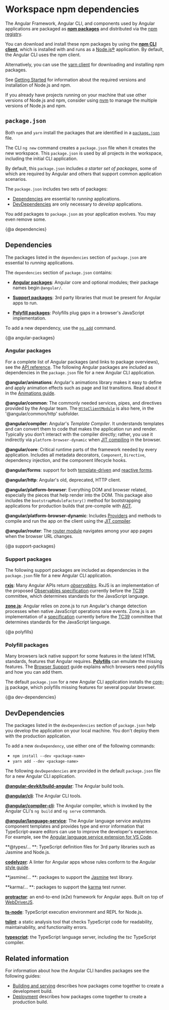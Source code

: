 # Workspace npm dependencies

 The Angular Framework, Angular CLI, and components used by Angular applications are packaged as [**npm packages**](https://docs.npmjs.com/getting-started/what-is-npm "What is npm?") and distributed via the [npm registry](https://docs.npmjs.com/).

You can download and install these npm packages by using the [**npm CLI client**](https://docs.npmjs.com/cli/install), which is installed with and runs as a [Node.js®](https://nodejs.org "Nodejs.org") application. By default, the Angular CLI uses the npm client.

Alternatively, you can use the [yarn client](https://yarnpkg.com/) for downloading and installing npm packages. 


<div class="alert is-helpful">

See [Getting Started](guide/quickstart#prerequisites) for information about the required versions and installation of Node.js and npm.

If you already have projects running on your machine that use other versions of Node.js and npm, consider using [nvm](https://github.com/creationix/nvm) to manage the multiple versions of Node.js and npm. 

</div>


## `package.json`

Both `npm` and `yarn` install the packages that are identified in a [`package.json`](https://docs.npmjs.com/files/package.json) file.

The CLI `ng new` command creates a `package.json` file when it creates the new workspace. 
This `package.json` is used by all projects in the workspace, including the initial CLI application.   

By default, this `package.json` includes _a starter set of packages_, some of which are required by Angular and others that support common application scenarios.

The `package.json` includes two sets of packages:

* [Dependencies](guide/npm-packages#dependencies) are essential to *running* applications.
* [DevDependencies](guide/npm-packages#dev-dependencies) are only necessary to *develop* applications.

You add packages to `package.json` as your application evolves. 
You may even remove some. 


{@a dependencies}
## Dependencies

The packages listed in the `dependencies` section of `package.json` are essential to *running* applications. 

The `dependencies` section of `package.json` contains:

* [**Angular packages**](#angular-packages): Angular core and optional modules; their package names begin `@angular/`.

* [**Support packages**](#support-packages): 3rd party libraries that must be present for Angular apps to run.

* [**Polyfill packages**](#polyfills): Polyfills plug gaps in a browser's JavaScript implementation.

To add a new dependency, use the [`ng add`](cli/add) command.

{@a angular-packages}
### Angular packages

For a complete list of Angular packages (and links to package overviews), see the [API reference](http://angular.io/api?type=package). The following Angular packages are included as dependencies in the  `package.json` file for a new Angular CLI application. 

**@angular/animations**: Angular's animations library makes it easy to define and apply animation effects such as page and list transitions.
Read about it in the [Animations guide](guide/animations).

**@angular/common**: The commonly needed services, pipes, and directives provided by the Angular team.
The [`HttpClientModule`](guide/http) is also here, in the '@angular/common/http' subfolder.

**@angular/compiler**: Angular's *Template Compiler*.
It understands templates and can convert them to code that makes the application run and render.
Typically you don’t interact with the compiler directly; rather, you use it indirectly via `platform-browser-dynamic` when [JIT compiling](guide/aot-compiler) in the browser.

**@angular/core**: Critical runtime parts of the framework needed by every application.
Includes all metadata decorators, `Component`, `Directive`,  dependency injection, and the component lifecycle hooks.

**@angular/forms**: support for both [template-driven](guide/forms) and [reactive forms](guide/reactive-forms).

**@angular/http**: Angular's old, deprecated, HTTP client.

**@angular/platform-browser**: Everything DOM and browser related, especially
the pieces that help render into the DOM.
This package also includes the `bootstrapModuleFactory()` method
for bootstrapping applications for production builds that pre-compile with [AOT](guide/aot-compiler).

**@angular/platform-browser-dynamic**: Includes [Providers](api/core/Provider)
and methods to compile and run the app on the client 
using the [JIT compiler](guide/aot-compiler).

**@angular/router**: The [router module](/guide/router) navigates among your app pages when the browser URL changes.

{@a support-packages}
### Support packages

The following support packages are included as dependencies in the  `package.json` file for a new Angular CLI application. 

**[rxjs](https://github.com/ReactiveX/rxjs)**: Many Angular APIs return [_observables_](guide/glossary#observable). RxJS is an implementation of the proposed [Observables specification](https://github.com/zenparsing/es-observable) currently before the
[TC39](http://www.ecma-international.org/memento/TC39.htm) committee, which determines standards for the JavaScript language.


**[zone.js](https://github.com/angular/zone.js)**: Angular relies on zone.js to run Angular's change detection processes when native JavaScript operations raise events.  Zone.js is an implementation of a [specification](https://gist.github.com/mhevery/63fdcdf7c65886051d55) currently before the
[TC39](http://www.ecma-international.org/memento/TC39.htm) committee that determines standards for the JavaScript language.


{@a polyfills}
### Polyfill packages

Many browsers lack native support for some features in the latest HTML standards,
features that Angular requires.
[**Polyfills**](https://en.wikipedia.org/wiki/Polyfill) can emulate the missing features.
The [Browser Support](guide/browser-support) guide explains which browsers need polyfills and 
how you can add them.

The default `package.json` for a new Angular CLI application installs the [core-js](https://github.com/zloirock/core-js) package, 
which polyfills missing features for several popular browser.


{@a dev-dependencies}

## DevDependencies

The packages listed in the `devDependencies` section of `package.json` help you develop the application on your local machine. You don't deploy them with the production application.

To add a new `devDependency`, use either one of the following commands:

* `npm install --dev <package-name>` 
* `yarn add --dev <package-name>` 

The following `devDependencies` are provided in the default `package.json` file for a new Angular CLI application. 

**[@angular-devkit/build-angular](https://github.com/angular/angular-cli/)**: The Angular build tools.

**[@angular/cli](https://github.com/angular/angular-cli/)**: The Angular CLI tools.

**[@angular/compiler-cli](https://github.com/angular/angular/blob/master/packages/compiler-cli/README.md)**: The Angular compiler, which is invoked by the Angular CLI's `ng build` and `ng serve` commands.

**[@angular/language-service](https://github.com/angular/angular-cli/)**: The Angular language service analyzes component templates and provides type and error information that TypeScript-aware editors can use to improve the developer's experience.
For example, see the [Angular language service extension for VS Code](https://marketplace.visualstudio.com/items?itemName=Angular.ng-template).


**@types/... **: TypeScript definition files for 3rd party libraries such as Jasmine and Node.js.


**[codelyzer](https://www.npmjs.com/package/codelyzer)**: A linter for Angular apps whose rules conform to the Angular [style guide](guide/styleguide).


**jasmine/... **: packages to support the [Jasmine](https://jasmine.github.io/) test library.


**karma/... **: packages to support the [karma](https://www.npmjs.com/package/karma) test runner.


**[protractor](https://www.npmjs.com/package/protractor)**: an end-to-end (e2e) framework for Angular apps. 
Built on top of [WebDriverJS](https://github.com/SeleniumHQ/selenium/wiki/WebDriverJs).


**[ts-node](https://www.npmjs.com/package/ts-node)**: TypeScript execution environment and REPL for Node.js.


**[tslint](https://www.npmjs.com/package/tslint)**: a static analysis tool that checks TypeScript code for readability, maintainability, and functionality errors.


**[typescript](https://www.npmjs.com/package/typescript)**:
the TypeScript language server, including the *tsc* TypeScript compiler.

## Related information

 For information about how the Angular CLI handles packages see the following guides: 
 
 * [Building and serving](guide/build) describes how packages come together to create a development build.
 * [Deployment](guide/deployment) describes how packages come together to create a production build.